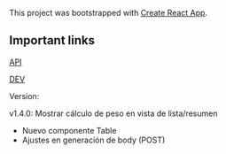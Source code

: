 This project was bootstrapped with [Create React App](https://github.com/facebook/create-react-app).

## Important links

[API](https://apisat.solusat.es/)

[DEV](https://visor.dev.ambarplus.com/)

Version:

v1.4.0: Mostrar cálculo de peso en vista de lista/resumen
- Nuevo componente Table
- Ajustes en generación de body (POST)
